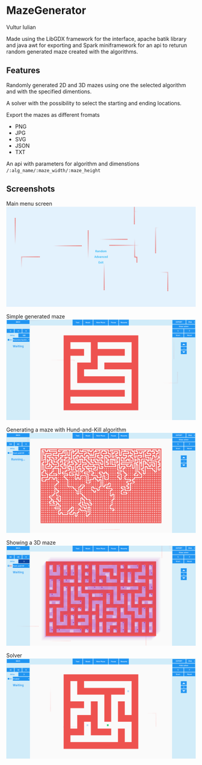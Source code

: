 # MazeGenerator

Vultur Iulian 

Made using the LibGDX framework for the interface, apache batik library and java awt for exporting and Spark miniframework for an api to returun random generated maze created with the algorithms.

## Features
Randomly generated 2D and 3D mazes using one the selected algorithm and with the specified dimentions.

A solver with the possibility to select the starting and ending locations.

Export the mazes as different fromats
* PNG
* JPG
* SVG
* JSON
* TXT

An api with parameters for algorithm and dimenstions
`
/:alg_name/:maze_width/:maze_height
`
## Screenshots
Main menu screen
![Main Menu](screenshots/ss0.png)

Simple generated maze
![Advanced1](screenshots/ss1.png)

Generating a maze with Hund-and-Kill algorithm
![Advanced2](screenshots/ss2.png)

Showing a 3D maze
![Advanced3](screenshots/ss3.png)

Solver
![Advanced4](screenshots/ss4.png)


